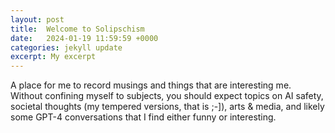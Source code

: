 ```yaml
---
layout: post
title:  Welcome to Solipschism
date:   2024-01-19 11:59:59 +0000
categories: jekyll update
excerpt: My excerpt
---
```


A place for me to record musings and things that are interesting me.
Without confining myself to subjects, you should expect topics on AI safety, societal thoughts (my tempered versions,
that is ;-]), arts & media, and likely some GPT-4 conversations that I find either funny or interesting.
